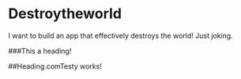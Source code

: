 # Destroytheworld
I want to build an app that effectively destroys the world! Just joking.

###This a heading!


##Heading.comTesty works!